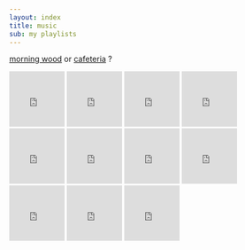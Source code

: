 ```yaml
---
layout: index
title: music
sub: my playlists
---
```


[morning wood](https://www.noisli.com/get_combo_by_link/g6gnG1RLmaqk56j)
or [cafeteria](https://www.noisli.com/get_combo_by_link/2PFXl5B3cwFZFvk)
?

<iframe width="100" height="100" src="https://www.youtube.com/embed/videoseries?list=PL4YcTg3NoVyO0Lp6Qdu1nbtlSunTazzW9" frameborder="0" allowfullscreen></iframe>
<iframe width="100" height="100" src="https://www.youtube.com/embed/videoseries?list=PL4YcTg3NoVyOIHoRoMCRBSsiPewRph4jh" frameborder="0" allowfullscreen></iframe>
<iframe width="100" height="100" src="https://www.youtube.com/embed/videoseries?list=PL4YcTg3NoVyPLiZjWUAcnOCCGlrrOU63V" frameborder="0" allowfullscreen></iframe>
<iframe width="100" height="100" src="https://www.youtube.com/embed/videoseries?list=PL4YcTg3NoVyM5imO36u7XIdU37U9nnMZh" frameborder="0" allowfullscreen></iframe>
<iframe width="100" height="100" src="https://www.youtube.com/embed/videoseries?list=PL4YcTg3NoVyNCFgAHhkxAywjzUsVjssqb" frameborder="0" allowfullscreen></iframe>
<iframe width="100" height="100" src="https://www.youtube.com/embed/videoseries?list=PL4YcTg3NoVyNlrBeOnPsAx9Z8z5MbQqSG" frameborder="0" allowfullscreen></iframe>
<iframe width="100" height="100" src="https://www.youtube.com/embed/videoseries?list=PL4YcTg3NoVyMT6cRnJUkk_m2R8MJUp7F9" frameborder="0" allowfullscreen></iframe>
<iframe width="100" height="100" src="https://www.youtube.com/embed/videoseries?list=PL4YcTg3NoVyM864ATpVGAj_r7LBkHx0ag" frameborder="0" allowfullscreen></iframe>
<iframe width="100" height="100" src="https://www.youtube.com/embed/hDhTqF3_JWs" frameborder="0" allowfullscreen></iframe>
<iframe width="100" height="100" src="https://www.youtube.com/embed/PT2_F-1esPk?list=PLMC9KNkIncKtPzgY-5rmhvj7fax8fdxoj" frameborder="0" allowfullscreen></iframe>
<iframe width="100" height="100" src="https://www.youtube.com/embed/videoseries?list=PL4YcTg3NoVyNieB9Pddc6i8RO3WLDHXsd" frameborder="0" allowfullscreen></iframe>